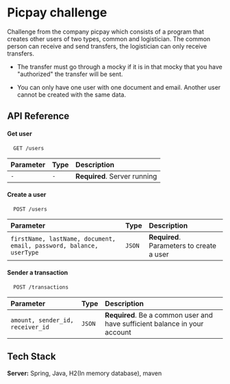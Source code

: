 
# Picpay challenge

Challenge from the company picpay which consists of a program that creates other users of two types, common and logistician. The common person can receive and send transfers, the logistician can only receive transfers.

- The transfer must go through a mocky if it is in that mocky that you have "authorized" the transfer will be sent.

- You can only have one user with one document and email. Another user cannot be created with the same data.


## API Reference

#### Get user

```SHELL
  GET /users
```

| Parameter | Type     | Description                       |
| :-------- | :------- | :-------------------------------- |
| `-`      | `-` | **Required**. Server running|

#### Create a user

```SHELL
  POST /users
```

| Parameter | Type     | Description                |
| :-------- | :------- | :------------------------- |
| `firstName, lastName, document, email, password, balance, userType` | `JSON` | **Required**. Parameters to create a user |


#### Sender a transaction

```SHELL
  POST /transactions
```

| Parameter | Type     | Description                |
| :-------- | :------- | :------------------------- |
| `amount, sender_id, receiver_id` | `JSON` | **Required**. Be a common user and have sufficient balance in your account |
## Tech Stack

**Server:** Spring, Java, H2(In memory database), maven

